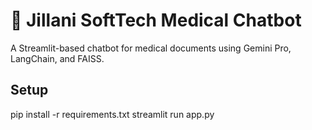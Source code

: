 # 🧠 Jillani SoftTech Medical Chatbot

A Streamlit-based chatbot for medical documents using Gemini Pro, LangChain, and FAISS.

## Setup
pip install -r requirements.txt
streamlit run app.py
